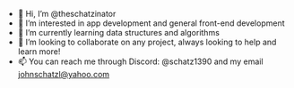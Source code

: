 - 👋 Hi, I’m @theschatzinator
- 👀 I’m interested in app development and general front-end development
- 🌱 I’m currently learning data structures and algorithms
- 💞️ I’m looking to collaborate on any project, always looking to help and learn more!
- 📫 You can reach me through Discord: @schatz1390 and my email johnschatzl@yahoo.com

<!---
theschatzinator/theschatzinator is a ✨ special ✨ repository because its `README.md` (this file) appears on your GitHub profile.
You can click the Preview link to take a look at your changes.
--->
